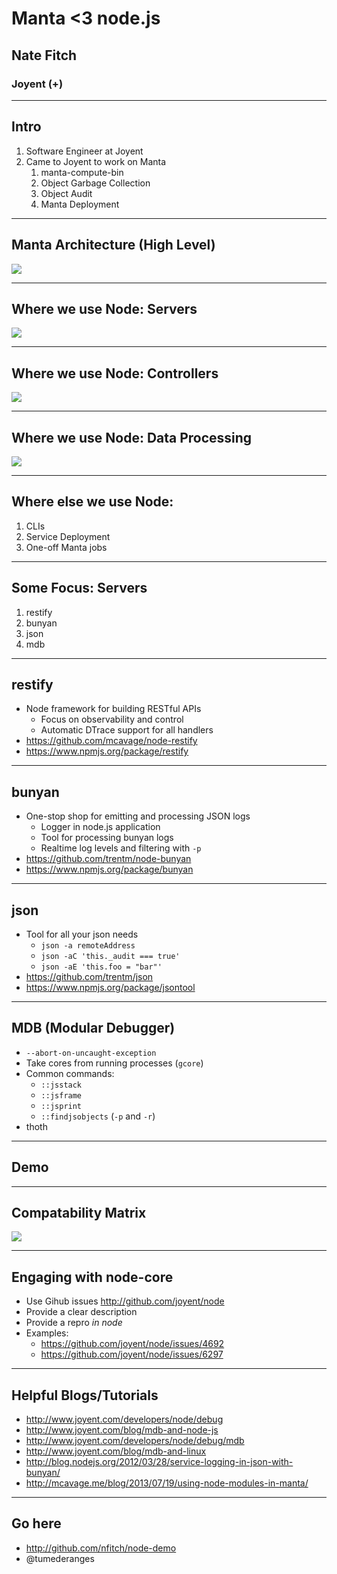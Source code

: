 # Manta <3 node.js
## Nate Fitch
### Joyent (+)

---
## Intro

1. Software Engineer at Joyent
1. Came to Joyent to work on Manta
    1. manta-compute-bin
    1. Object Garbage Collection
    1. Object Audit
    1. Manta Deployment

---
## Manta Architecture (High Level)

<img src="images/manta_hl_arch.png"/>

---
## Where we use Node: Servers

<img src="images/manta_servers.png"/>

---
## Where we use Node: Controllers

<img src="images/manta_controllers.png"/>

---
## Where we use Node: Data Processing

<img src="images/manta_data_processing.png"/>

---
## Where else we use Node:

1. CLIs
1. Service Deployment
1. One-off Manta jobs

---
## Some Focus: Servers

1. restify
1. bunyan
1. json
1. mdb

---
## restify

- Node framework for building RESTful APIs
    - Focus on observability and control
    - Automatic DTrace support for all handlers
- https://github.com/mcavage/node-restify
- https://www.npmjs.org/package/restify

---
## bunyan
- One-stop shop for emitting and processing JSON logs
    - Logger in node.js application
    - Tool for processing bunyan logs
    - Realtime log levels and filtering with `-p`
- https://github.com/trentm/node-bunyan
- https://www.npmjs.org/package/bunyan

---
## json
- Tool for all your json needs
    - `json -a remoteAddress`
    - `json -aC 'this._audit === true'`
    - `json -aE 'this.foo = "bar"'`
- https://github.com/trentm/json
- https://www.npmjs.org/package/jsontool

---
## MDB (Modular Debugger)
- `--abort-on-uncaught-exception`
- Take cores from running processes (`gcore`)
- Common commands:
    - `::jsstack`
    - `::jsframe`
    - `::jsprint`
    - `::findjsobjects` (`-p` and `-r`)
- thoth

---
## Demo


---
## Compatability Matrix

<img src="images/compatability_matrix.png"/>

---
## Engaging with node-core
- Use Gihub issues http://github.com/joyent/node
- Provide a clear description
- Provide a repro *in node*
- Examples:
    - https://github.com/joyent/node/issues/4692
    - https://github.com/joyent/node/issues/6297

---
## Helpful Blogs/Tutorials

- http://www.joyent.com/developers/node/debug
- http://www.joyent.com/blog/mdb-and-node-js
- http://www.joyent.com/developers/node/debug/mdb
- http://www.joyent.com/blog/mdb-and-linux
- http://blog.nodejs.org/2012/03/28/service-logging-in-json-with-bunyan/
- http://mcavage.me/blog/2013/07/19/using-node-modules-in-manta/

---
## Go here
- http://github.com/nfitch/node-demo
- @tumederanges
